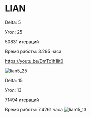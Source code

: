 # LIAN
Delta: 5

Угол: 25

50831 итераций

Время работы: 3.295 часа

https://youtu.be/DmTc1h1lit0

![lian5_25](https://github.com/alenahalm/LIAN/assets/75882124/586702fa-1c53-4116-b3bb-da497a7bd564)

Delta: 15

Угол: 13

71494 итераций

Время работы: 7.4261 часа
![lian15_13](https://github.com/alenahalm/LIAN/assets/75882124/c9dd4237-a438-4a62-a824-81d95ee07abf)
